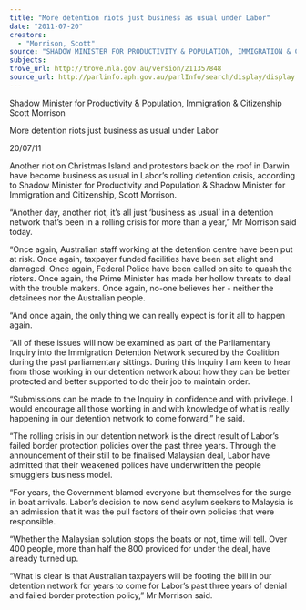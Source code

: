 ```yaml
---
title: "More detention riots just business as usual under Labor"
date: "2011-07-20"
creators:
  - "Morrison, Scott"
source: "SHADOW MINISTER FOR PRODUCTIVITY & POPULATION, IMMIGRATION & CITIZENSHIP"
subjects:
trove_url: http://trove.nla.gov.au/version/211357848
source_url: http://parlinfo.aph.gov.au/parlInfo/search/display/display.w3p;query=Id%3A%22media/pressrel/941960%22
---
```


 Shadow Minister for Productivity & Population,  Immigration & Citizenship  Scott Morrison   

 More detention riots just business as usual under Labor   

 20/07/11    

 Another riot on Christmas Island and protestors back on the roof in Darwin  have become business as usual in Labor’s rolling detention crisis, according  to Shadow Minister for Productivity and Population & Shadow Minister for  Immigration and Citizenship, Scott Morrison.   

 “Another day, another riot, it’s all just ‘business as usual’ in a detention  network that’s been in a rolling crisis for more than a year,” Mr Morrison said  today.   

 “Once again, Australian staff working at the detention centre have been put at  risk. Once again, taxpayer funded facilities have been set alight and  damaged. Once again, Federal Police have been called on site to quash the  rioters.  Once again, the Prime Minister has made her hollow threats to deal  with the trouble makers. Once again, no-one believes her - neither the  detainees nor the Australian people.   

 “And once again, the only thing we can really expect is for it all to happen  again.   

 “All of these issues will now be examined as part of the Parliamentary Inquiry  into the Immigration Detention Network secured by the Coalition during the  past parliamentary sittings.  During this Inquiry I am keen to hear from those  working in our detention network about how they can be better protected and  better supported to do their job to maintain order.   

 “Submissions can be made to the Inquiry in confidence and with privilege. I  would encourage all those working in and with knowledge of what is really  happening in our detention network to come forward,” he said.   

 “The rolling crisis in our detention network is the direct result of Labor’s failed  border protection policies over the past three years.  Through the  announcement of their still to be finalised Malaysian deal, Labor have  admitted that their weakened polices have underwritten the people smugglers  business model.   

 “For years, the Government blamed everyone but themselves for the surge in  boat arrivals. Labor’s decision to now send asylum seekers to Malaysia is an  admission that it was the pull factors of their own policies that were  responsible.   

 “Whether the Malaysian solution stops the boats or not, time will tell.  Over  400 people, more than half the 800 provided for under the deal, have already  turned up.   

 “What is clear is that Australian taxpayers will be footing the bill in our  detention network for years to come for Labor’s past three years of denial and  failed border protection policy,” Mr Morrison said.   

